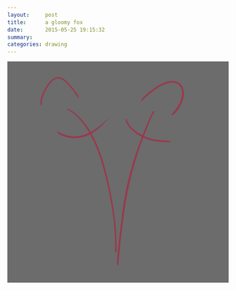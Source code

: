 ```yaml
---
layout:     post
title:      a gloomy fox
date:       2015-05-25 19:15:32
summary:    
categories: drawing
---
```

![a gloomy fox](/images/blog/a-gloomy-fox.png "embrace, embrace.")